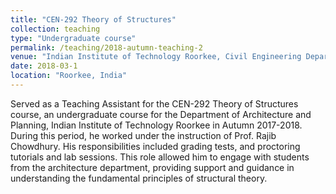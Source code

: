 ```yaml
---
title: "CEN-292 Theory of Structures"
collection: teaching
type: "Undergraduate course"
permalink: /teaching/2018-autumn-teaching-2
venue: "Indian Institute of Technology Roorkee, Civil Engineering Department"
date: 2018-03-1
location: "Roorkee, India"
---
```

Served as a Teaching Assistant for the CEN-292 Theory of Structures course, an undergraduate course for the Department of Architecture and Planning, Indian Institute of Technology Roorkee in Autumn 2017-2018. During this period, he worked under the instruction of Prof. Rajib Chowdhury. His responsibilities included grading tests, and proctoring tutorials and lab sessions. This role allowed him to engage with students from the architecture department, providing support and guidance in understanding the fundamental principles of structural theory.
